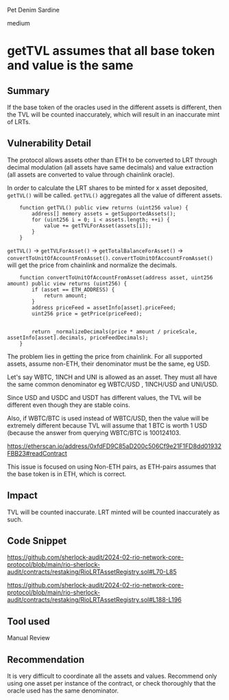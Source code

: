 Pet Denim Sardine

medium

# getTVL assumes that all base token and value is the same

## Summary

If the base token of the oracles used in the different assets is different, then the TVL will be counted inaccurately, which will result in an inaccurate mint of LRTs.

## Vulnerability Detail

The protocol allows assets other than ETH to be converted to LRT through decimal modulation (all assets have same decimals) and value extraction (all assets are converted to value through chainlink oracle).

In order to calculate the LRT shares to be minted for x asset deposited, `getTVL()` will be called. `getTVL()` aggregates all the value of different assets.

```solidity
    function getTVL() public view returns (uint256 value) {
        address[] memory assets = getSupportedAssets();
        for (uint256 i = 0; i < assets.length; ++i) {
            value += getTVLForAsset(assets[i]);
        }
    }
```

`getTVL()` -> `getTVLForAsset()` -> `getTotalBalanceForAsset()` -> `convertToUnitOfAccountFromAsset()`. `convertToUnitOfAccountFromAsset()` will get the price from chainlink and normalize the decimals.

```solidity
    function convertToUnitOfAccountFromAsset(address asset, uint256 amount) public view returns (uint256) {
        if (asset == ETH_ADDRESS) {
            return amount;
        }
        address priceFeed = assetInfo[asset].priceFeed;
        uint256 price = getPrice(priceFeed);


        return _normalizeDecimals(price * amount / priceScale, assetInfo[asset].decimals, priceFeedDecimals);
    }
```

The problem lies in getting the price from chainlink. For all supported assets, assume non-ETH, their denominator must be the same, eg USD.

Let's say WBTC, 1INCH and UNI is allowed as an asset. They must all have the same common denominator eg WBTC/USD , 1INCH/USD and UNI/USD.

Since USD and USDC and USDT has different values, the TVL will be different even though they are stable coins.

Also, if WBTC/BTC is used instead of WBTC/USD, then the value will be extremely different because TVL will assume that 1 BTC is worth 1 USD (because the answer from querying WBTC/BTC is 100124103.

https://etherscan.io/address/0xfdFD9C85aD200c506Cf9e21F1FD8dd01932FBB23#readContract

This issue is focused on using Non-ETH pairs, as ETH-pairs assumes that the base token is in ETH, which is correct.

## Impact

TVL will be counted inaccurate. LRT minted will be counted inaccurately as such.

## Code Snippet

https://github.com/sherlock-audit/2024-02-rio-network-core-protocol/blob/main/rio-sherlock-audit/contracts/restaking/RioLRTAssetRegistry.sol#L70-L85

https://github.com/sherlock-audit/2024-02-rio-network-core-protocol/blob/main/rio-sherlock-audit/contracts/restaking/RioLRTAssetRegistry.sol#L188-L196

## Tool used

Manual Review

## Recommendation

It is very difficult to coordinate all the assets and values. Recommend only using one asset per instance of the contract, or check thoroughly that the oracle used has the same denominator.
